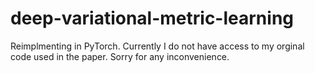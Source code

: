 # deep-variational-metric-learning
Reimplmenting in PyTorch. Currently I do not have access to my orginal code used in the paper. Sorry for any inconvenience.
